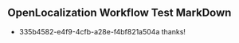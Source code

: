 ## OpenLocalization Workflow Test MarkDown
* 335b4582-e4f9-4cfb-a28e-f4bf821a504a thanks!

<!--HONumber=Sep16_HO1-->


